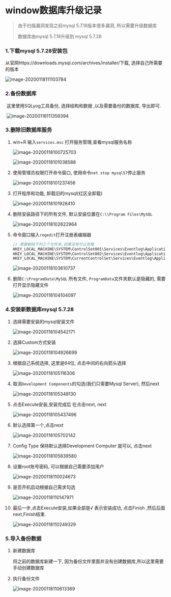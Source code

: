 # window数据库升级记录

> 由于扫描漏洞发现之前mysql 5.7.18版本很多漏洞, 所以需要升级数据库
>
> 数据库由mysql 5.7.18升级到 mysql 5.7.28

### 1.下载mysql 5.7.28安装包

从官网https://downloads.mysql.com/archives/installer/下载, 选择自己所需要的版本

![image-20200118111103784](.\img\image-20200118111103784.png)

### 2.备份数据库

​	这里使用SQLyog工具备份, 选择结构和数据 ,以及需要备份的数据库, 导出即可.

​				![image-20200118111359394](.\img\image-20200118111359394.png)

### 3.删除旧数据库服务

1. win+R 输入`services.msc` 打开服务管理,查看mysql服务名称

   ![image-20200118100725703](.\img\image-20200118100725703.png)

   ![image-20200118101038588](.\img\image-20200118101038588.png)

2. 使用管理员权限打开命令窗口, 使用命令`net stop mysql57`停止服务

   ![image-20200118101237456](.\img\image-20200118101237456.png)

3. 打开程序和功能, 卸载旧的mysql(红区全卸载)

   ![image-20200118101928410](.\img\image-20200118101928410.png)

4. 删除安装路径下的所有文件, 默认安装位置在`C:\\Program Files\MySQL`

   ![image-20200118102622964](.\img\image-20200118102622964.png)

5. 命令窗口输入`regedit`打开注册表编辑器

   ```java
   // 需要删除下列三个文件夹,如果没有可以忽略
   HKEY_LOCAL_MACHINE\SYSTEM\ControlSet001\Services\Eventlog\Application\MySQL
   HKEY_LOCAL_MACHINE\SYSTEM\ControlSet002\Services\Eventlog\Application\MySQL
   HKEY_LOCAL_MACHINE\SYSTEM\CurrentControlSet\Services\Eventlog\Application\MySQL
   ```

   ![image-20200118103610737](.\img\image-20200118103610737.png)

6. 删除`C:\ProgramData\MySQL` 所有文件, `ProgramData`文件夹默认是隐藏的, 需要打开显示隐藏文件

   ![image-20200118104104097](.\img\image-20200118104104097.png)

   

### 4.安装新数据库mysql 5.7.28

1. 选择需要安装的mysql安装文件

   ![image-20200118104542171](.\img\image-20200118104542171.png)

2. 选择Custom方式安装

   ![image-20200118104926699](.\img\image-20200118104926699.png)

3. 根据自己系统选择, 这里是64位, 点击中间的右向箭头选择

   ![image-20200118105116306](.\img\image-20200118105116306.png)

4. 取消`Development Components`的勾选(我们只需要Mysql Server), 然后next

   ![image-20200118105348130](.\img\image-20200118105348130.png)

5. 点击Execute安装,安装完成后 在点击next, next

   ![image-20200118105437496](.\img\image-20200118105437496.png)

6. 默认选择第一个,点击next

   ![image-20200118105702142](.\img\image-20200118105702142.png)

7. Config Type 保持默认选择Development Computer 就可以, 点击next

   ![image-20200118105839580](.\img\image-20200118105839580.png)

8. 设置root账号密码, 可以根据自己需要添加用户

   ![image-20200118110024673](.\img\image-20200118110024673.png)

9. 是否开机启动根据自己需求勾选

   ![image-20200118110147971](.\img\image-20200118110147971.png)

10. 最后一步,点击Execute安装,如果全部是√ 表示安装成功, 点击Finish ,然后后面next,Finish结束.

    ![image-20200118110249329](.\img\image-20200118110249329.png)



### 5.导入备份数据

1. 新建数据库

   将之前的数据库新建一下, 因为备份文件里面并没有创建数据库,所以这里需要手动创建数据库

2. 执行备份文件

   ![image-20200118110613369](.\img\image-20200118110613369.png)